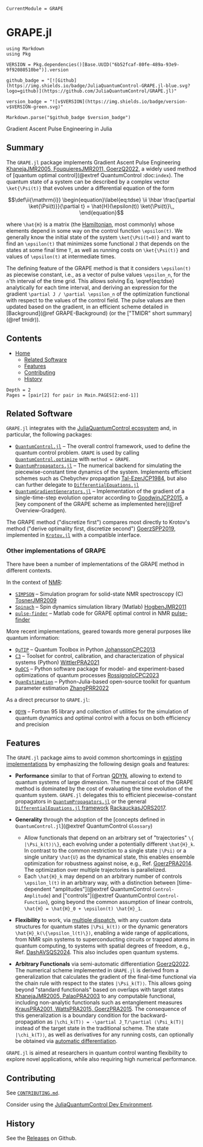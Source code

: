 ```@meta
CurrentModule = GRAPE
```

# GRAPE.jl

```@eval
using Markdown
using Pkg

VERSION = Pkg.dependencies()[Base.UUID("6b52fcaf-80fe-489a-93e9-9f92080510be")].version

github_badge = "[![Github](https://img.shields.io/badge/JuliaQuantumControl-GRAPE.jl-blue.svg?logo=github)](https://github.com/JuliaQuantumControl/GRAPE.jl)"

version_badge = "![v$VERSION](https://img.shields.io/badge/version-v$VERSION-green.svg)"

Markdown.parse("$github_badge $version_badge")
```

Gradient Ascent Pulse Engineering in Julia

## Summary

The `GRAPE.jl` package implements Gradient Ascent Pulse Engineering [KhanejaJMR2005, FouquieresJMR2011, GoerzQ2022](@cite), a widely used method of [quantum optimal control](@extref QuantumControl :doc:`index`). The quantum state of a system can be described by a complex vector ``\ket{\Psi(t)}`` that evolves under a differential equation of the form

```math
\def\ii{\mathrm{i}}
\begin{equation}\label{eq:tdse}
\ii \hbar \frac{\partial \ket{\Psi(t)}}{\partial t} = \hat{H}(\epsilon(t)) \ket{\Psi(t)}\,,
\end{equation}
```

where ``\hat{H}`` is a matrix (the [Hamiltonian](https://en.wikipedia.org/wiki/Hamiltonian_(quantum_mechanics)), most commonly) whose elements depend in some way on the control function ``\epsilon(t)``. We generally know the initial state of the system ``\ket{\Psi(t=0)}`` and want to find an ``\epsilon(t)`` that minimizes some functional ``J`` that depends on the states at some final time ``T``, as well as running costs on ``\ket{\Psi(t)}`` and values of ``\epsilon(t)`` at intermediate times.

The defining feature of the GRAPE method is that it considers ``\epsilon(t)`` as piecewise constant, i.e., as a vector of pulse values ``\epsilon_n``, for the ``n``'th interval of the time grid. This allows solving Eq. \eqref{eq:tdse} analytically for each time interval, and deriving an expression for the gradient ``\partial J / \partial \epsilon_n`` of the optimization functional with respect to the values of the control field. The pulse values are then updated based on the gradient, in an efficient scheme detailed in [Background](@ref GRAPE-Background) (or the ["TMIDR" short summary](@ref tmidr)).


## Contents

* [Home]()
    * [Related Software](@ref)
    * [Features](@ref)
    * [Contributing](@ref)
    * [History](@ref)

```@contents
Depth = 2
Pages = [pair[2] for pair in Main.PAGES[2:end-1]]
```


## Related Software

`GRAPE.jl` integrates with the [JuliaQuantumControl ecosystem](https://github.com/JuliaQuantumControl) and, in particular, the following packages:

* [`QuantumControl.jl`](https://github.com/JuliaQuantumControl/QuantumControl.jl) – The overall control framework, used to define the quantum control problem. `GRAPE` is used by calling [`QuantumControl.optimize`](@extref) with `method = GRAPE`.
* [`QuantumPropagators.jl`](https://github.com/JuliaQuantumControl/QuantumPropagators.jl) – The numerical backend for simulating the piecewise-constant time dynamics of the system. Implements efficient schemes such as Chebychev propagation [Tal-EzerJCP1984](@cite), but also can further delegate to [`DifferentialEquations.jl`](https://docs.sciml.ai/DiffEqDocs/stable/)
* [`QuantumGradientGenerators.jl`](https://github.com/JuliaQuantumControl/QuantumGradientGenerators.jl) – Implementation of the gradient of a single-time-step evolution operator according to [GoodwinJCP2015](@citet), a [key component of the GRAPE scheme as implemented here](@ref Overview-Gradgen).

The GRAPE method ("discretize first") compares most directly to Krotov's method ("derive optimality first, discretize second") [GoerzSPP2019](@cite), implemented in [`Krotov.jl`](https://github.com/JuliaQuantumControl/Krotov.jl) with a compatible interface.


### Other implementations of GRAPE

There have been a number of implementations of the GRAPE method in different contexts.

In the context of [NMR](https://en.wikipedia.org/wiki/Nuclear_magnetic_resonance):

* [`SIMPSON`](https://inano.au.dk/about/research-centers-and-projects/nmr/software/simpson) – Simulation program for solid-state NMR spectroscopy (C) [TosnerJMR2009](@cite)
* [`Spinach`](https://spindynamics.org/?page_id=12) – Spin dynamics simulation library (Matlab) [HogbenJMR2011](@cite)
* [`pulse-finder`](https://github.com/caryan/pulse-finder/) – Matlab code for GRAPE optimal control in NMR [pulse-finder](@cite)

More recent implementations, geared towards more general purposes like quantum information:

* [`QuTIP`](https://qutip.org) – Quantum Toolbox in Python [JohanssonCPC2013](@cite)
* [`C3`](https://github.com/q-optimize/c3) – Toolset for control, calibration, and characterization of physical systems (Python) [WittlerPRA2021](@cite)
* [`QuOCS`](https://github.com/Quantum-OCS/QuOCS) – Python software package for model- and experiment-based optimizations of quantum processes [RossignoloCPC2023](@cite)
* [`QuanEstimation`](https://github.com/QuanEstimation/QuanEstimation) – Python-Julia-based open-source toolkit for quantum parameter estimation [ZhangPRR2022](@cite)

As a direct precursor to `GRAPE.jl`:

* [`QDYN`](https://www.qdyn-library.net) – Fortran 95 library and collection of utilities for the simulation of quantum dynamics and optimal control with a focus on both efficiency and precision


## Features

The `GRAPE.jl` package aims to avoid common shortcomings in [existing implementations](@ref "Other implementations of GRAPE") by emphasizing the following design goals and features:

* **Performance** similar to that of Fortran [QDYN](@cite), allowing to extend to quantum systems of large dimension. The numerical cost of the GRAPE method is dominated by the cost of evaluating the time evolution of the quantum system. `GRAPE.jl` delegates this to efficient piecewise-constant propagators in [`QuantumPropagators.jl`](https://github.com/JuliaQuantumControl/QuantumPropagators.jl) or the general [`DifferentialEquations.jl` framework](https://docs.sciml.ai/DiffEqDocs/stable/) [RackauckasJORS2017](@cite).

* **Generality** through the adoption of the [concepts defined in `QuantumControl.jl`](@extref QuantumControl `Glossary`)

  * Allow functionals that depend on an arbitrary set of "trajectories" ``\{ |\Psi_k(t)⟩\}``, each evolving under a potentially different ``\hat{H}_k``. In contrast to the common restriction to a single state ``|\Psi⟩`` or a single unitary ``\hat{U}`` as the dynamical state, this enables ensemble optimization for robustness against noise, e.g., Ref. [GoerzPRA2014](@cite). The optimization over multiple trajectories is parallelized.
  * Each ``\hat{H}_k`` may depend on an arbitrary number of controls ``\epsilon_l(t)`` in an arbitrary way, with a distinction between [time-dependent "amplitudes"](@extref QuantumControl `Control-Amplitude`) and ["controls"](@extref QuantumControl `Control-Function`), going beyond the common assumption of linear controls, ``\hat{H} = \hat{H}_0 + \epsilon(t) \hat{H}_1``.

* **Flexibility** to work, via [multiple dispatch](https://www.youtube.com/watch?v=kc9HwsxE1OY), with any custom data structures for quantum states ``|\Psi_k(t)⟩`` or the dynamic generators ``\hat{H}_k(\{\epsilon_l(t)\})``, enabling a wide range of applications, from NMR spin systems to superconducting circuits or trapped atoms in quantum computing, to systems with spatial degrees of freedom, e.g., Ref. [DashAVSQS2024](@cite). This also includes open quantum systems.

* **Arbitrary Functionals** via semi-automatic differentiation [GoerzQ2022](@cite). The numerical scheme implemented in `GRAPE.jl` is derived from a generalization that calculates the gradient of the final-time functional via the chain rule with respect to the states ``|\Psi_k(T)⟩``. This allows going beyond "standard functionals" based on overlaps with target states [KhanejaJMR2005, PalaoPRA2003](@cite) to any computable functional, including non-analytic functionals such as entanglement measures [KrausPRA2001, WattsPRA2015, GoerzPRA2015](@cite). The consequence of this generalization is a boundary condition for the backward-propagation as ``|\chi_k(T)⟩ = -\partial J_T/\partial ⟨\Psi_k(T)|`` instead of the target state in the traditional scheme. The state ``|\chi_k(T)⟩``, as well as derivatives for any running costs, can optionally be obtained via [automatic differentiation](https://juliadiff.org).


`GRAPE.jl` is aimed at researchers in quantum control wanting flexibility to explore novel applications, while also requiring high numerical performance.


## Contributing

See [`CONTRIBUTING.md`](https://github.com/JuliaQuantumControl/.github/blob/master/CONTRIBUTING.md#contributing-to-juliaquantumcontrol-packages).

Consider using the [JuliaQuantumControl Dev Environment](https://github.com/JuliaQuantumControl/JuliaQuantumControl?tab=readme-ov-file#juliaquantumcontrol-dev-environment).

## History

See the [Releases](https://github.com/JuliaQuantumControl/GRAPE.jl/releases) on Github.
